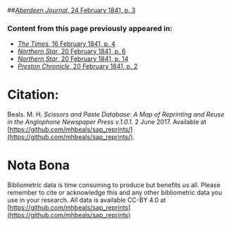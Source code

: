 ##[*Aberdeen Journal*, 24 February 1841, p. 3](https://mhbeals.github.io/sap_html/Aberdeen-Journal/Aberdeen-Journal-24-February-1841-p-3)

### Content from this page previously appeared in:
+ [*The Times*, 16 February 1841, p. 4](https://mhbeals.github.io/sap_html/The-Times/The-Times-16-February-1841-p-4)
+ [*Northern Star*, 20 February 1841, p. 6](https://mhbeals.github.io/sap_html/Northern-Star/Northern-Star-20-February-1841-p-6)
+ [*Northern Star*, 20 February 1841, p. 14](https://mhbeals.github.io/sap_html/Northern-Star/Northern-Star-20-February-1841-p-14)
+ [*Preston Chronicle*, 20 February 1841, p. 2](https://mhbeals.github.io/sap_html/Preston-Chronicle/Preston-Chronicle-20-February-1841-p-2)
                    
# Citation: 

Beals. M. H. *Scissors and Paste Database: A Map of Reprinting and Reuse in the Anglophone Newspaper Press v.1.0.1.* 2 June 2017. Available at [https://github.com/mhbeals/sap_reprints/](https://github.com/mhbeals/sap_reprints/). 
                    
# Nota Bona

Bibliometric data is time consuming to produce but benefits us all. Please remember to cite or acknowledge this and any other bibliometric data you use in your research. All data is available CC-BY 4.0 at [https://github.com/mhbeals/sap_reprints](https://github.com/mhbeals/sap_reprints)